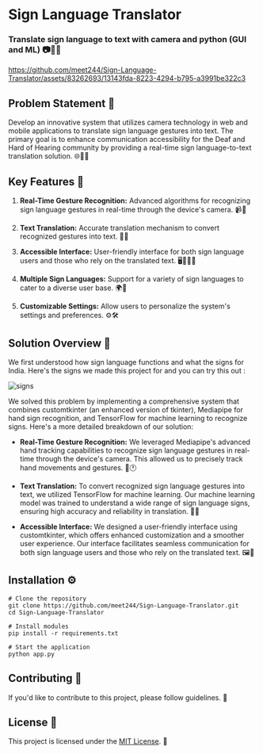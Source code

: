 # Sign Language Translator

### Translate sign language to text with camera and python (GUI and ML) 📷🤖📝


https://github.com/meet244/Sign-Language-Translator/assets/83262693/13143fda-8223-4294-b795-a3991be322c3


## Problem Statement 🧩

Develop an innovative system that utilizes camera technology in web and mobile applications to translate sign language gestures into text. The primary goal is to enhance communication accessibility for the Deaf and Hard of Hearing community by providing a real-time sign language-to-text translation solution. 🌐🤟📱

## Key Features 🚀

1. **Real-Time Gesture Recognition:** Advanced algorithms for recognizing sign language gestures in real-time through the device's camera. 📹👋

2. **Text Translation:** Accurate translation mechanism to convert recognized gestures into text. 📝🔄

3. **Accessible Interface:** User-friendly interface for both sign language users and those who rely on the translated text. 🖥️👨‍👩‍🦳

4. **Multiple Sign Languages:** Support for a variety of sign languages to cater to a diverse user base. 🌍🤟

5. **Customizable Settings:** Allow users to personalize the system's settings and preferences. ⚙️🛠️

## Solution Overview 🌟

We first understood how sign language functions and what the signs for India. Here's the signs we made this project for and you can try this out : 

![signs](https://github.com/meet244/Sign-Language-Translator/assets/83262693/e4b45c29-623a-4ae6-a640-ce4ca4f25cdd)


We solved this problem by implementing a comprehensive system that combines customtkinter (an enhanced version of tkinter), Mediapipe for hand sign recognition, and TensorFlow for machine learning to recognize signs. Here's a more detailed breakdown of our solution:

- **Real-Time Gesture Recognition:** We leveraged Mediapipe's advanced hand tracking capabilities to recognize sign language gestures in real-time through the device's camera. This allowed us to precisely track hand movements and gestures. 👐🕐

- **Text Translation:** To convert recognized sign language gestures into text, we utilized TensorFlow for machine learning. Our machine learning model was trained to understand a wide range of sign language signs, ensuring high accuracy and reliability in translation. 🤖💬

- **Accessible Interface:** We designed a user-friendly interface using customtkinter, which offers enhanced customization and a smoother user experience. Our interface facilitates seamless communication for both sign language users and those who rely on the translated text. 🖼️🤝


## Installation ⚙️

```shell
# Clone the repository
git clone https://github.com/meet244/Sign-Language-Translator.git
cd Sign-Language-Translator

# Install modules
pip install -r requirements.txt

# Start the application
python app.py
```

## Contributing 🤝

If you'd like to contribute to this project, please follow guidelines. 🙌

## License 📜

This project is licensed under the [MIT License](LICENSE). 📄

